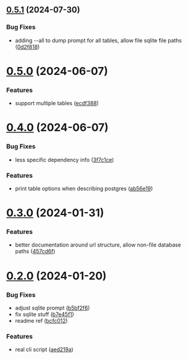 ## [0.5.1](https://github.com/iloveitaly/sql-ai-prompt-generator/compare/v0.5.0...v0.5.1) (2024-07-30)


### Bug Fixes

* adding --all to dump prompt for all tables, allow file sqlite file paths ([0d2f818](https://github.com/iloveitaly/sql-ai-prompt-generator/commit/0d2f818894ff6c56428ab639ebaf279890112da1))



# [0.5.0](https://github.com/iloveitaly/sql-ai-prompt-generator/compare/v0.4.0...v0.5.0) (2024-06-07)


### Features

* support multiple tables ([ecdf388](https://github.com/iloveitaly/sql-ai-prompt-generator/commit/ecdf3884e881bc9e3a5b4b87da6c7cfd7df7e7c9))



# [0.4.0](https://github.com/iloveitaly/sql-ai-prompt-generator/compare/v0.3.0...v0.4.0) (2024-06-07)


### Bug Fixes

* less specific dependency info ([3f7c1ce](https://github.com/iloveitaly/sql-ai-prompt-generator/commit/3f7c1cef1c24aeab860f6ea5862d5bcbbb29d4e8))


### Features

* print table options when describing postgres ([ab56e19](https://github.com/iloveitaly/sql-ai-prompt-generator/commit/ab56e193e0aac50b087da6232e866fbc74c61aec))



# [0.3.0](https://github.com/iloveitaly/sql-ai-prompt-generator/compare/v0.2.0...v0.3.0) (2024-01-31)


### Features

* better documentation around url structure, allow non-file database paths ([457cd6f](https://github.com/iloveitaly/sql-ai-prompt-generator/commit/457cd6f43645e94d4f2f49cbe34aea8fb3aef0bd))



# [0.2.0](https://github.com/iloveitaly/sql-ai-prompt-generator/compare/b7e45f12d83b996e4d31813b9190a329e2d6e929...v0.2.0) (2024-01-20)


### Bug Fixes

* adjust sqlite prompt ([b5bf2f6](https://github.com/iloveitaly/sql-ai-prompt-generator/commit/b5bf2f66cecd1e8ce039a25a6d7b88a0387ec6eb))
* fix sqlite stuff ([b7e45f1](https://github.com/iloveitaly/sql-ai-prompt-generator/commit/b7e45f12d83b996e4d31813b9190a329e2d6e929))
* readme ref ([bcfc012](https://github.com/iloveitaly/sql-ai-prompt-generator/commit/bcfc012c5806ddae77d61cbb845bd14441e428e9))


### Features

* real cli script ([aed219a](https://github.com/iloveitaly/sql-ai-prompt-generator/commit/aed219a1305880acaa5e4e0d284ac5daa091dcfa))



